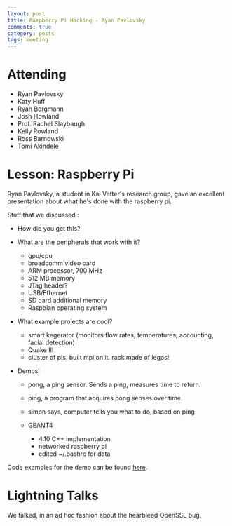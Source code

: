 ```yaml
---
layout: post
title: Raspberry Pi Hacking - Ryan Pavlovsky
comments: true
category: posts
tags: meeting
---
```




# Attending

- Ryan Pavlovsky
- Katy Huff
- Ryan Bergmann
- Josh Howland
- Prof. Rachel Slaybaugh
- Kelly Rowland
- Ross Barnowski
- Tomi Akindele

# Lesson: Raspberry Pi

Ryan Pavlovsky, a student in Kai Vetter's research group, gave an excellent 
presentation about what he's done with the raspberry pi. 

Stuff that we discussed : 

- How did you get this?
- What are the peripherals that work with it?

  - gpu/cpu
  - broadcomm video card
  - ARM processor, 700 MHz
  - 512 MB memory
  - JTag header?
  - USB/Ethernet
  - SD card additional memory
  - Raspbian operating system

- What example projects are cool?

  - smart kegerator (monitors flow rates, temperatures, accounting, facial 
    detection)
  - Quake III 
  - cluster of pis. built mpi on it. rack made of legos!

- Demos!

  - pong, a ping sensor. Sends a ping, measures time to return.
  - ping, a program that acquires pong senses over time.
  - simon says, computer tells you what to do, based on ping
  - GEANT4 

    - 4.10 C++ implementation
    - networked raspberry pi
    - edited ~/.bashrc for data

Code examples for the demo can be found [here][code].

# Lightning Talks 

We talked, in an ad hoc fashion about the hearbleed OpenSSL bug. 


[code]: https://github.com/thehackerwithin/berkeley/tree/master/raspi "Code Examples" 
